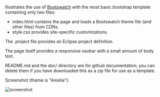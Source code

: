 Illustrates the use of [Bootswatch](http://bootswatch.com/) with the most basic bootstrap template containing only two files:

  * index.html contains the page and loads a Bootswatch theme file (and other files) from CDNs.
  * style.css provides site-specific customizations.

The .project file provides an Eclipse project definition.
  
The page itself provides a responsive navbar with a small amount of body text.

README.md and the doc/ directory are for github documentation; you can delete them if you
have downloaded this as a zip file for use as a template.

Screenshot (theme is "Amelia"):

![screenshot](https://raw.github.com/ics-software-engineering/bootstrap-example-intro/bootswatch/doc/bootswatch-normal.png)

